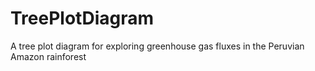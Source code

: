 # TreePlotDiagram
A tree plot diagram for exploring greenhouse gas fluxes in the Peruvian Amazon rainforest
